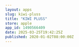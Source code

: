 ```yaml
---
layout: apps
slug: kiwi-pluss
title: "KIWI PLUSS"
store: apple
app_id: 1490566409
date: 2025-03-25T19:42:25Z
published: 2020-01-02T08:00:00Z
---
```

